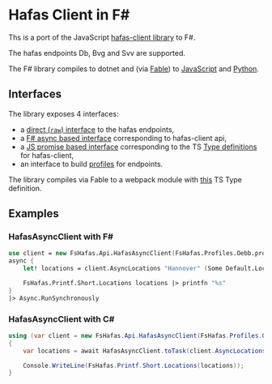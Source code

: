 # Hafas Client in F\#

Ths is a port of the JavaScript [hafas-client library](https://github.com/public-transport/hafas-client) to F#.

The hafas endpoints Db, Bvg and Svv are supported.

The F# library compiles to dotnet and (via [Fable](https://github.com/fable-compiler/Fable)) to [JavaScript](./js) and [Python](./py).

## Interfaces

The library exposes 4 interfaces:

- a [direct (`raw`) interface](reference/fshafas-api-hafasrawclient.html) to the hafas endpoints,
- a [F# async based interface](reference/fshafas-api-hafasasyncclient.html) corresponding to hafas-client api,
- a [JS promise based interface](reference/fshafas-client-hafasclient.html) corresponding to the TS [Type definitions](https://github.com/DefinitelyTyped/DefinitelyTyped/blob/master/types/hafas-client/index.d.ts) for hafas-client,
- an interface to build [profiles](reference/fshafas-api-profile.html) for endpoints.

The library compiles via Fable to a webpack module with [this](https://github.com/bergmannjg/fshafas/blob/main/src/fshafas.javascript.package/fs-hafas-client/fshafas.bundle.d.ts) TS Type definition.

## Examples

### HafasAsyncClient with F\#

```fsharp
use client = new FsHafas.Api.HafasAsyncClient(FsHafas.Profiles.Oebb.profile)
async {
    let! locations = client.AsyncLocations "Hannover" (Some Default.LocationsOptions)

    FsHafas.Printf.Short.Locations locations |> printfn "%s"
}
|> Async.RunSynchronously
```

### HafasAsyncClient with C\#

```csharp
using (var client = new FsHafas.Api.HafasAsyncClient(FsHafas.Profiles.Oebb.profile))
{
    var locations = await HafasAsyncClient.toTask(client.AsyncLocations("Hannover", Default.LocationsOptions));

    Console.WriteLine(FsHafas.Printf.Short.Locations(locations));
}
```
